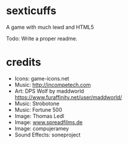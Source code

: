 # sexticuffs
A game with much lewd and HTML5

Todo: Write a proper readme.

# credits

* Icons: game-icons.net
* Music: http://incompetech.com
* Art: DPS Wolf by maddworld https://www.furaffinity.net/user/maddworld/
* Music: Strobotone
* Music: Fortune 500
* Image: Thomas Ledl
* Image: www.spreadfilms.de
* Image: compujeramey
* Sound Effects: soneproject
